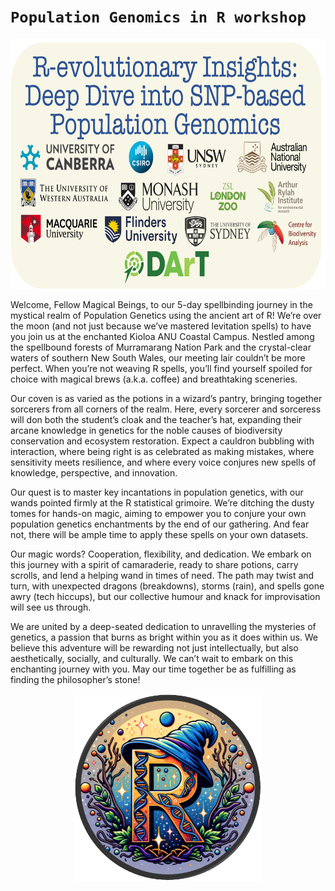
<!-- README.md is generated from README.Rmd. Please edit that file -->

# `Population Genomics in R workshop`

<p align="center">
<a href="https://green-striped-gecko.github.io/dartR/"><img src='Pictures/logo_workshop.png' height="400" /></a>
</p>

Welcome, Fellow Magical Beings, to our 5-day spellbinding journey in the
mystical realm of Population Genetics using the ancient art of R! We’re
over the moon (and not just because we’ve mastered levitation spells) to
have you join us at the enchanted Kioloa ANU Coastal Campus. Nestled
among the spellbound forests of Murramarang Nation Park and the
crystal-clear waters of southern New South Wales, our meeting lair
couldn’t be more perfect. When you’re not weaving R spells, you’ll find
yourself spoiled for choice with magical brews (a.k.a. coffee) and
breathtaking sceneries.

Our coven is as varied as the potions in a wizard’s pantry, bringing
together sorcerers from all corners of the realm. Here, every sorcerer
and sorceress will don both the student’s cloak and the teacher’s hat,
expanding their arcane knowledge in genetics for the noble causes of
biodiversity conservation and ecosystem restoration. Expect a cauldron
bubbling with interaction, where being right is as celebrated as making
mistakes, where sensitivity meets resilience, and where every voice
conjures new spells of knowledge, perspective, and innovation.

Our quest is to master key incantations in population genetics, with our
wands pointed firmly at the R statistical grimoire. We’re ditching the
dusty tomes for hands-on magic, aiming to empower you to conjure your
own population genetics enchantments by the end of our gathering. And
fear not, there will be ample time to apply these spells on your own
datasets.

Our magic words? Cooperation, flexibility, and dedication. We embark on
this journey with a spirit of camaraderie, ready to share potions, carry
scrolls, and lend a helping wand in times of need. The path may twist
and turn, with unexpected dragons (breakdowns), storms (rain), and
spells gone awry (tech hiccups), but our collective humour and knack for
improvisation will see us through.

We are united by a deep-seated dedication to unravelling the mysteries
of genetics, a passion that burns as bright within you as it does within
us. We believe this adventure will be rewarding not just intellectually,
but also aesthetically, socially, and culturally. We can’t wait to
embark on this enchanting journey with you. May our time together be as
fulfilling as finding the philosopher’s stone!

<p align="center">
<img src='Pictures/R_logo.png' height="300">
</p>
